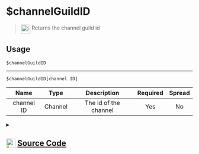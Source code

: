 # $channelGuildID
> <img align="top" src="https://upload.wikimedia.org/wikipedia/commons/thumb/e/e4/Infobox_info_icon.svg/160px-Infobox_info_icon.svg.png?20150409153300" alt="image" width="25" height="auto"> Returns the channel guild id
## Usage
```
$channelGuildID
```
---
```
$channelGuildID[channel ID]
```
| Name | Type | Description | Required | Spread
| :---: | :---: | :---: | :---: | :---: |
channel ID | Channel | The id of the channel | Yes | No
<details>
<summary>
    
## <img align="top" src="https://cdn4.iconfinder.com/data/icons/iconsimple-logotypes/512/github-512.png" alt="image" width="25" height="auto">  [Source Code](https://github.com/tryforge/ForgeScript-V2/blob/main/src/native/channelGuildID.ts)
    
</summary>
    
```ts
import { ArgType, NativeFunction, Return } from "../structures"

export default new NativeFunction({
    name: "$channelGuildID",
    description: "Returns the channel guild id",
    unwrap: true,
    brackets: false,
    args: [
        {
            name: "channel ID",
            description: "The id of the channel",
            rest: false,
            type: ArgType.Channel,
            required: true
        }
    ],
    execute(ctx, [ ch ]) {
        const chan = ch ?? ctx.channel
        return Return.success(
            "guildId" in chan ? chan.guildId : undefined
        )
    },
})
```
    
</details>